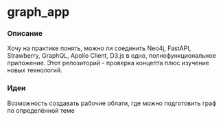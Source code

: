 # graph_app
### Описание
Хочу на практике понять, можно ли соединить Neo4j, FastAPI, Strawberry, GraphQL, Apollo Client, D3.js в одно, полнофункциональное приложение.
Этот репозиторий - проверка концепта плюс изучение новых технологий.


### Идеи
Возможность создавать рабочие облати, где можно подготовить граф по определённой теме

